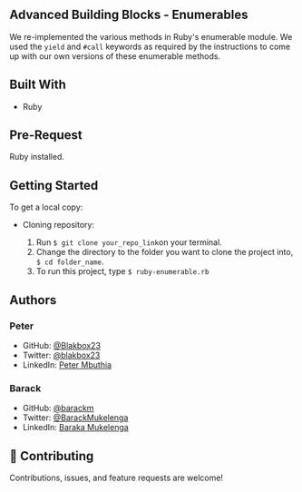 ## Advanced Building Blocks - Enumerables
We re-implemented the various methods in Ruby's enumerable module.
We used the `yield` and `#call` keywords as required by the instructions to come up with our own versions of these enumerable methods.

## Built With
- Ruby

## Pre-Request
Ruby installed.

## Getting Started
To get a local copy:

- Cloning repository:

    1. Run `$ git clone your_repo_link`on your terminal.
    2. Change the directory to the folder you want to clone the project into, `$ cd folder_name`.
    3. To run this project, type `$ ruby-enumerable.rb` 


## Authors

### Peter
- GitHub: [@Blakbox23](https://github.com/blakbox23)
- Twitter: [@blakbox23](https://twitter.com/blakbox23)
- LinkedIn: [Peter Mbuthia](https://www.linkedin.com/in/peter-mbuthia-b15791182/)

### Barack
- GitHub: [@barackm](https://github.com/barackm/)
- Twitter: [@BarackMukelenga](https://twitter.com/BarackMukelenga)
- LinkedIn: [Baraka Mukelenga](https://www.linkedin.com/in/baraka-mukelenga/)

## 🤝 Contributing

Contributions, issues, and feature requests are welcome!

